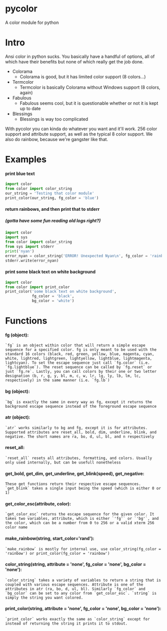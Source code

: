 pycolor
=======

A color module for python

# Intro
Ansi color in python sucks. You basically have a handful of options, all of which have their benefits but none of which really get the job done.

* Colorama
	* Colorama is good, but it has limited color support (8 colors...)
* Termcolor
	* Termcolor is basically Colorama without Windows support (8 colors, again)
* Fabulous
	* Fabulous seems cool, but it is questionable whether or not it is kept up to date
* Blessings
	* Blessings is way too complicated

With pycolor you can kinda do whatever you want and it'll work. 256 color support and attribute support, as well as the typical 8 color support. We also do rainbow, because we're gangster like that.

# Examples
#### print blue text
```python
import color
from color import color_string
our_string = 'Testing that color module'
print_color(our_string, fg_color = 'blue')
```

#### return rainbows, and then print that to stderr

##### (gotta have some fun reading old logs right?)

```python
import color
import sys
from color import color_string
from sys import stderr
print('nyan')
error_nyan = color_string('ERROR! Unexpected Nyan\n', fg_color = 'rainbow')
stderr.write(error_nyan)
```

#### print some black text on white background

```python
import color
from color import print_color
print_color('some black text on white background',
            fg_color = 'black',
            bg_color = 'white')
```

# Functions
#### fg (object):

	`fg` is an object within color that will return a simple escape sequence for a specified color. fg is only meant to be used with the standard 16 colors (black, red, green, yellow, blue, magenta, cyan, white, lightred, lightgreen, lightyellow, lightblue, lightmagenta, lightcyan). To set the escape sequence just call `fg.color` (i.e. `fg.lightblue`). The reset sequence can be called by `fg.reset` or just `fg.re`. Lastly, you can call colors by their one or two letter designation (b, r, g, y, bl, m, c, w, lr, lg, ly, lb, lm, lc, respectively) in the same manner (i.e. `fg.lb`)

#### bg (object):

	`bg` is exactly the same in every way as fg, except it returns the background escape sequence instead of the foreground escape sequence

#### atr (object):

	`atr` works similarly to bg and fg, except it is for attributes. Supported attributes are reset_all, bold, dim, underline, blink, and negative. The short names are ra, bo, d, ul, bl, and n respectively

#### reset_all:

	`reset_all` resets all attributes, formatting, and colors. Usually only used internally, but can be usefull nonetheless

#### get_bold, get_dim, get_underline, get_blink(speed), get_negative:

	These get functions return their respective escape sequences. `get_blink` takes a single input being the speed (which is either 0 or 1)

#### get_color_esc(attribute, color):

	`get_color_esc` returns the escape sequence for the given color. It takes two variables, attribute, which is either `'fg'` or `'bg'`, and the color, which can be a number from 0 to 256 or a valid xterm 256 color name

#### make_rainbow(string, start_color='rand'):

	`make_rainbow` is mostly for internal use, use color_string(fg_color = 'rainbow') or print_color(fg_color = 'rainbow')

#### color_string(string, attribute = 'none', fg_color = 'none', bg_color = 'none'):

	`color_string` takes a variety of variables to return a string that is coupled with various escape sequences. Attribute is one of the attributes in atr (ra, bo, d, ul, bl). Similarly `fg_color` and `bg_color` can be set to any color from `get_color_esc`. `string` is simply the string you want colored.

#### print_color(string, attribute = 'none', fg_color = 'none', bg_color = 'none'):

	`print_color` works exactly the same as `color_string` except for instead of returning the string it prints it to stdout.


